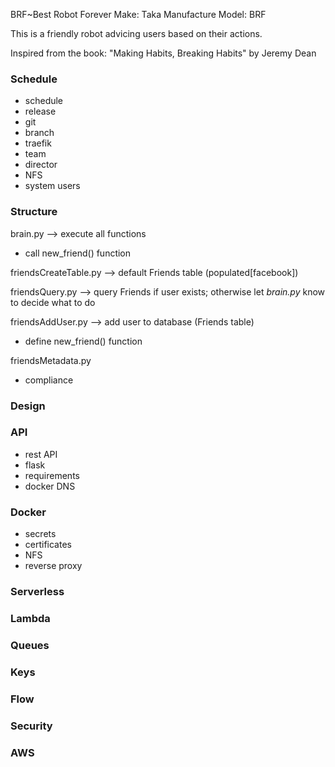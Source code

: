 BRF~Best Robot Forever 
Make: Taka Manufacture
Model: BRF


This is a friendly robot  advicing users based on their actions.

Inspired from the book: "Making Habits, Breaking Habits" by Jeremy Dean 


### Schedule 

- schedule
- release
- git
- branch
- traefik
- team
- director
- NFS
- system users

### Structure

brain.py --> execute all functions

- call new_friend() function

friendsCreateTable.py --> default Friends table (populated[facebook])

friendsQuery.py --> query Friends if user exists; otherwise let _brain.py_ know 
to decide what to do

friendsAddUser.py --> add user to database (Friends table)

- define new_friend() function

friendsMetadata.py

- compliance

### Design

### API

- rest API
- flask
- requirements
- docker DNS

### Docker

- secrets
- certificates
- NFS
- reverse proxy


### Serverless

### Lambda

### Queues

### Keys

### Flow

### Security

### AWS
